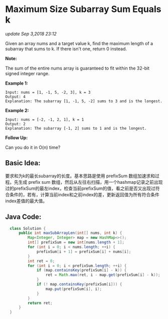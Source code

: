 # Maximum Size Subarray Sum Equals k

_update Sep 3,2018 23:12_

Given an array nums and a target value k, find the maximum length of a subarray that sums to k. If there isn't one, return 0 instead.

**Note:**

The sum of the entire nums array is guaranteed to fit within the 32-bit signed integer range.

**Example 1:**

```text
Input: nums = [1, -1, 5, -2, 3], k = 3
Output: 4
Explanation: The subarray [1, -1, 5, -2] sums to 3 and is the longest.
```

 **Example 2:**

```text
Input: nums = [-2, -1, 2, 1], k = 1
Output: 2
Explanation: The subarray [-1, 2] sums to 1 and is the longest.
```

**Follow Up:**

Can you do it in O\(n\) time?

## Basic Idea:

要求和为k的最长subarray的长度。基本思路是使用 prefixSum 数组加速求和过程。先生成 prefix sum 数组，然后从左往右扫描，用一个hashmap记录之前出现过的prefixSum的最左index，检查当前prefixSum的值，看之前是否又出现过符合条件的，若有，计算当前index和之前index的差，更新返回值为所有符合条件index差值的最大值。

## Java Code:

```java
  class Solution {
      public int maxSubArrayLen(int[] nums, int k) {
          Map<Integer, Integer> map = new HashMap<>();
          int[] prefixSum = new int[nums.length + 1];
          for (int i = 0; i < nums.length; ++i) {
              prefixSum[i + 1] = prefixSum[i] + nums[i];
          }
          int ret = 0;
          for (int i = 0; i < prefixSum.length; ++i) {
              if (map.containsKey(prefixSum[i] - k)) {
                  ret = Math.max(ret, i - map.get(prefixSum[i] - k));
              }
              if (! map.containsKey(prefixSum[i])) {
                  map.put(prefixSum[i], i);
              }
          }
          return ret;
      }
  }
```

